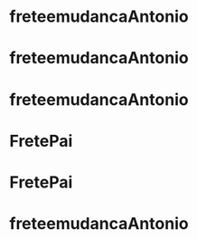 # freteemudancaAntonio
# freteemudancaAntonio
# freteemudancaAntonio
# FretePai
# FretePai
# freteemudancaAntonio
